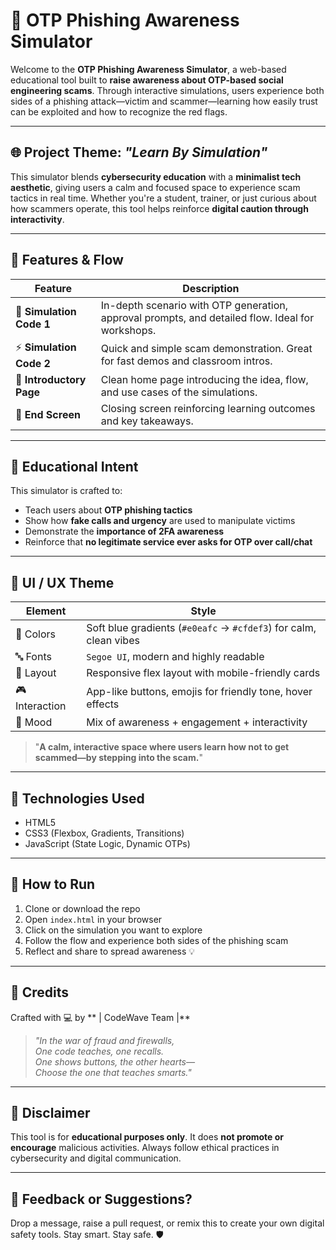 # 🔐 OTP Phishing Awareness Simulator

Welcome to the **OTP Phishing Awareness Simulator**, a web-based educational tool built to **raise awareness about OTP-based social engineering scams**. Through interactive simulations, users experience both sides of a phishing attack—victim and scammer—learning how easily trust can be exploited and how to recognize the red flags.

---

## 🌐 Project Theme: *"Learn By Simulation"*

This simulator blends **cybersecurity education** with a **minimalist tech aesthetic**, giving users a calm and focused space to experience scam tactics in real time. Whether you're a student, trainer, or just curious about how scammers operate, this tool helps reinforce **digital caution through interactivity**.

---

## 🎯 Features & Flow

| Feature                   | Description                                                                 |
|---------------------------|-----------------------------------------------------------------------------|
| 🧠 **Simulation Code 1**     | In-depth scenario with OTP generation, approval prompts, and detailed flow. Ideal for workshops. |
| ⚡ **Simulation Code 2**     | Quick and simple scam demonstration. Great for fast demos and classroom intros. |
| 🧾 **Introductory Page**    | Clean home page introducing the idea, flow, and use cases of the simulations. |
| 🧼 **End Screen**            | Closing screen reinforcing learning outcomes and key takeaways.              |

---

## 🧠 Educational Intent

This simulator is crafted to:

- Teach users about **OTP phishing tactics**
- Show how **fake calls and urgency** are used to manipulate victims
- Demonstrate the **importance of 2FA awareness**
- Reinforce that **no legitimate service ever asks for OTP over call/chat**

---

## 🎨 UI / UX Theme

| Element        | Style                                                           |
|----------------|------------------------------------------------------------------|
| 🎨 Colors       | Soft blue gradients (`#e0eafc` → `#cfdef3`) for calm, clean vibes |
| 🔤 Fonts        | `Segoe UI`, modern and highly readable                          |
| 📱 Layout       | Responsive flex layout with mobile-friendly cards               |
| 🎮 Interaction  | App-like buttons, emojis for friendly tone, hover effects       |
| 🧪 Mood         | Mix of awareness + engagement + interactivity                   |

> "**A calm, interactive space where users learn how not to get scammed—by stepping into the scam.**"

---

## 🔧 Technologies Used

- HTML5
- CSS3 (Flexbox, Gradients, Transitions)
- JavaScript (State Logic, Dynamic OTPs)

---

## 🚀 How to Run

1. Clone or download the repo
2. Open `index.html` in your browser
3. Click on the simulation you want to explore
4. Follow the flow and experience both sides of the phishing scam
5. Reflect and share to spread awareness 💡

---

## 🙌 Credits

Crafted with 💻 by ** | CodeWave Team |**

> *"In the war of fraud and firewalls,  
> One code teaches, one recalls.  
> One shows buttons, the other hearts—  
> Choose the one that teaches smarts."*

---

## 📢 Disclaimer

This tool is for **educational purposes only**. It does **not promote or encourage** malicious activities. Always follow ethical practices in cybersecurity and digital communication.

---

## 💬 Feedback or Suggestions?

Drop a message, raise a pull request, or remix this to create your own digital safety tools. Stay smart. Stay safe. 🛡️
